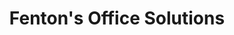 ---
title: "Fenton's Office Solutions"
url: /idaho-falls/fentons-office-solutions/
shop: Kopieren
---